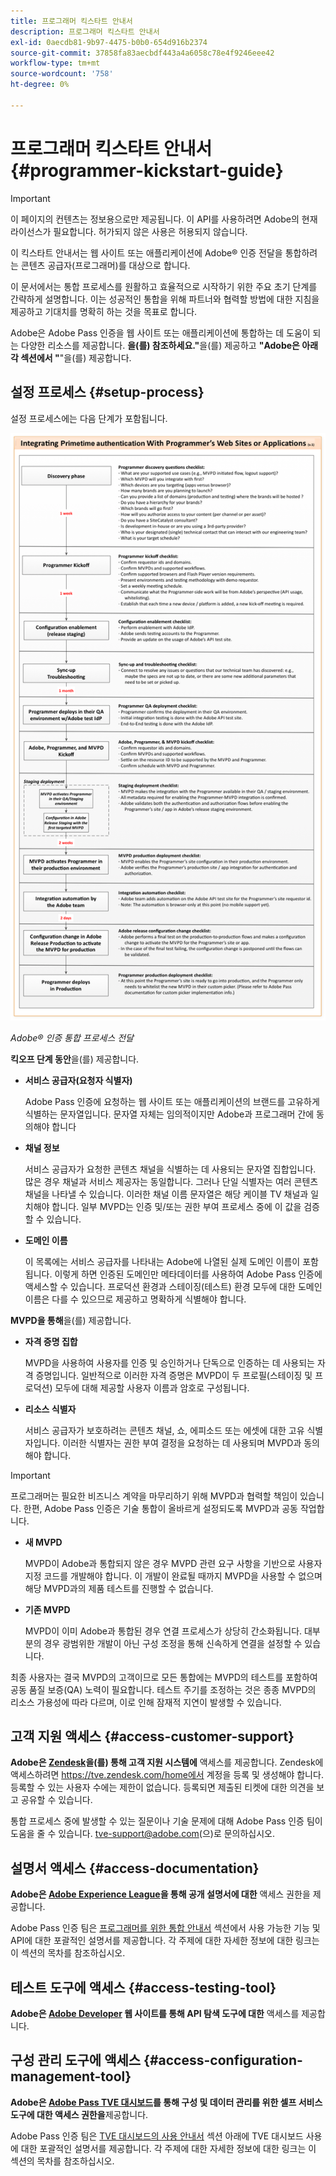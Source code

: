 ```yaml
---
title: 프로그래머 킥스타트 안내서
description: 프로그래머 킥스타트 안내서
exl-id: 0aecdb81-9b97-4475-b0b0-654d916b2374
source-git-commit: 37858fa83aecbdf443a4a6058c78e4f9246eee42
workflow-type: tm+mt
source-wordcount: '758'
ht-degree: 0%

---
```


# 프로그래머 킥스타트 안내서 {#programmer-kickstart-guide}

>[!IMPORTANT]
>
> 이 페이지의 컨텐츠는 정보용으로만 제공됩니다. 이 API를 사용하려면 Adobe의 현재 라이선스가 필요합니다. 허가되지 않은 사용은 허용되지 않습니다.

이 킥스타트 안내서는 웹 사이트 또는 애플리케이션에 Adobe® 인증 전달을 통합하려는 콘텐츠 공급자(프로그래머)를 대상으로 합니다.

이 문서에서는 통합 프로세스를 원활하고 효율적으로 시작하기 위한 주요 초기 단계를 간략하게 설명합니다. 이는 성공적인 통합을 위해 파트너와 협력할 방법에 대한 지침을 제공하고 기대치를 명확히 하는 것을 목표로 합니다.

Adobe은 Adobe Pass 인증을 웹 사이트 또는 애플리케이션에 통합하는 데 도움이 되는 다양한 리소스를 제공합니다. **을(를) 참조하세요.&quot;**&#x200B;을(를) 제공하고 **&quot;Adobe은 아래 각 섹션에서 &quot;**&quot;을(를) 제공합니다.

## 설정 프로세스 {#setup-process}

설정 프로세스에는 다음 단계가 포함됩니다.

![Adobe® 인증 통합 프로세스 전달](../assets/progr-flow-int-lifecycle.png)

*Adobe® 인증 통합 프로세스 전달*

**킥오프 단계 동안**&#x200B;을(를) 제공합니다.

* **서비스 공급자(요청자 식별자)**

  Adobe Pass 인증에 요청하는 웹 사이트 또는 애플리케이션의 브랜드를 고유하게 식별하는 문자열입니다. 문자열 자체는 임의적이지만 Adobe과 프로그래머 간에 동의해야 합니다

* **채널 정보**

  서비스 공급자가 요청한 콘텐츠 채널을 식별하는 데 사용되는 문자열 집합입니다. 많은 경우 채널과 서비스 제공자는 동일합니다. 그러나 단일 식별자는 여러 콘텐츠 채널을 나타낼 수 있습니다. 이러한 채널 이름 문자열은 해당 케이블 TV 채널과 일치해야 합니다. 일부 MVPD는 인증 및/또는 권한 부여 프로세스 중에 이 값을 검증할 수 있습니다.

* **도메인 이름**

  이 목록에는 서비스 공급자를 나타내는 Adobe에 나열된 실제 도메인 이름이 포함됩니다. 이렇게 하면 인증된 도메인만 메타데이터를 사용하여 Adobe Pass 인증에 액세스할 수 있습니다. 프로덕션 환경과 스테이징(테스트) 환경 모두에 대한 도메인 이름은 다를 수 있으므로 제공하고 명확하게 식별해야 합니다.

**MVPD을 통해**&#x200B;을(를) 제공합니다.

* **자격 증명 집합**

  MVPD을 사용하여 사용자를 인증 및 승인하거나 단독으로 인증하는 데 사용되는 자격 증명입니다. 일반적으로 이러한 자격 증명은 MVPD이 두 프로필(스테이징 및 프로덕션) 모두에 대해 제공할 사용자 이름과 암호로 구성됩니다.

* **리소스 식별자**

  서비스 공급자가 보호하려는 콘텐츠 채널, 쇼, 에피소드 또는 에셋에 대한 고유 식별자입니다. 이러한 식별자는 권한 부여 결정을 요청하는 데 사용되며 MVPD과 동의해야 합니다.

>[!IMPORTANT]
>
> 프로그래머는 필요한 비즈니스 계약을 마무리하기 위해 MVPD과 협력할 책임이 있습니다. 한편, Adobe Pass 인증은 기술 통합이 올바르게 설정되도록 MVPD과 공동 작업합니다.
>
> * **새 MVPD**
>
>     MVPD이 Adobe과 통합되지 않은 경우 MVPD 관련 요구 사항을 기반으로 사용자 지정 코드를 개발해야 합니다. 이 개발이 완료될 때까지 MVPD을 사용할 수 없으며 해당 MVPD과의 제품 테스트를 진행할 수 없습니다.
>
> * **기존 MVPD**
>
>     MVPD이 이미 Adobe과 통합된 경우 연결 프로세스가 상당히 간소화됩니다. 대부분의 경우 광범위한 개발이 아닌 구성 조정을 통해 신속하게 연결을 설정할 수 있습니다.
>
> 최종 사용자는 결국 MVPD의 고객이므로 모든 통합에는 MVPD의 테스트를 포함하여 공동 품질 보증(QA) 노력이 필요합니다. 테스트 주기를 조정하는 것은 종종 MVPD의 리소스 가용성에 따라 다르며, 이로 인해 잠재적 지연이 발생할 수 있습니다.

## 고객 지원 액세스 {#access-customer-support}

**Adobe은 [Zendesk](https://tve.zendesk.com/home)을(를) 통해 고객 지원 시스템에** 액세스를 제공합니다. Zendesk에 액세스하려면 https://tve.zendesk.com/home에서 계정을 등록 및 생성해야 합니다. 등록할 수 있는 사용자 수에는 제한이 없습니다. 등록되면 제출된 티켓에 대한 의견을 보고 공유할 수 있습니다.

통합 프로세스 중에 발생할 수 있는 질문이나 기술 문제에 대해 Adobe Pass 인증 팀이 도움을 줄 수 있습니다. [tve-support@adobe.com](mailto:tve-support@adobe.com)(으)로 문의하십시오.

## 설명서 액세스 {#access-documentation}

**Adobe은 [Adobe Experience League](https://experienceleague.adobe.com/en/docs/pass/authentication/home)을 통해 공개 설명서에 대한** 액세스 권한을 제공합니다.

Adobe Pass 인증 팀은 [프로그래머를 위한 통합 안내서](/help/authentication/integration-guide-programmers/programmer-integration-guide-overview.md) 섹션에서 사용 가능한 기능 및 API에 대한 포괄적인 설명서를 제공합니다. 각 주제에 대한 자세한 정보에 대한 링크는 이 섹션의 목차를 참조하십시오.

## 테스트 도구에 액세스 {#access-testing-tool}

**Adobe은 [Adobe Developer](https://developer.adobe.com/adobe-pass/) 웹 사이트를 통해 API 탐색 도구에 대한** 액세스를 제공합니다.

## 구성 관리 도구에 액세스 {#access-configuration-management-tool}

**Adobe은 [Adobe Pass TVE 대시보드](https://experience.adobe.com/pass/authentication)를 통해 구성 및 데이터 관리를 위한 셀프 서비스 도구에 대한 액세스 권한을**&#x200B;제공합니다.

Adobe Pass 인증 팀은 [TVE 대시보드의 사용 안내서](/help/authentication/user-guide-tve-dashboard/tve-dashboard-overview.md) 섹션 아래에 TVE 대시보드 사용에 대한 포괄적인 설명서를 제공합니다. 각 주제에 대한 자세한 정보에 대한 링크는 이 섹션의 목차를 참조하십시오.
